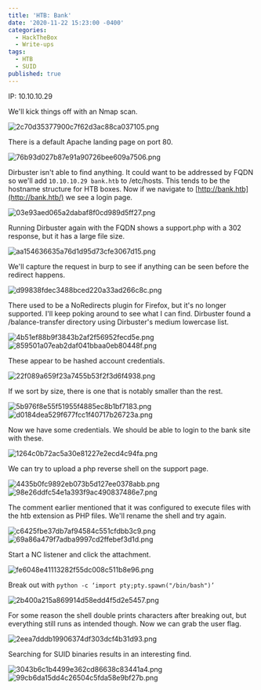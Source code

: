 ```yaml
---
title: 'HTB: Bank'
date: '2020-11-22 15:23:00 -0400'
categories:
  - HackTheBox
  - Write-ups
tags:
  - HTB
  - SUID
published: true
---
```


IP: 10.10.10.29

We'll kick things off with an Nmap scan.

![2c70d35377900c7f62d3ac88ca037105.png](./../../assets/img/2c70d35377900c7f62d3ac88ca037105.png)

There is a default Apache landing page on port 80.

![76b93d027b87e91a90726bee609a7506.png](./../../assets/img/76b93d027b87e91a90726bee609a7506.png)

Dirbuster isn't able to find anything. It could want to be addressed by FQDN so we'll add `10.10.10.29 bank.htb` to /etc/hosts. This tends to be the hostname structure for HTB boxes. Now if we navigate to [http://bank.htb](http://bank.htb/) we see a login page.

![03e93aed065a2dabaf8f0cd989d5ff27.png](./../../assets/img/03e93aed065a2dabaf8f0cd989d5ff27.png)

Running Dirbuster again with the FQDN shows a support.php with a 302 response, but it has a large file size.

![aa154636635a76d1d95d73cfe3067d15.png](./../../assets/img/aa154636635a76d1d95d73cfe3067d15.png)

We'll capture the request in burp to see if anything can be seen before the redirect happens.

![d99838fdec3488bced220a33ad266c8c.png](./../../assets/img/d99838fdec3488bced220a33ad266c8c.png)

There used to be a NoRedirects plugin for Firefox, but it's no longer supported. I'll keep poking around to see what I can find. Dirbuster found a /balance-transfer directory using Dirbuster's medium lowercase list.

![4b51ef88b9f3843b2af2f56952fecd5e.png](./../../assets/img/4b51ef88b9f3843b2af2f56952fecd5e.png)
![859501a07eab2daf041bbaa0eb80448f.png](./../../assets/img/859501a07eab2daf041bbaa0eb80448f.png)

These appear to be hashed account credentials.

![22f089a659f23a7455b53f2f3d6f4938.png](./../../assets/img/22f089a659f23a7455b53f2f3d6f4938.png) 

If we sort by size, there is one that is notably smaller than the rest.

![5b976f8e55f51955f4885ec8b1bf7183.png](./../../assets/img/5b976f8e55f51955f4885ec8b1bf7183.png)
![d0184dea529f677fcc1f40717b26723a.png](./../../assets/img/d0184dea529f677fcc1f40717b26723a.png)

Now we have some credentials. We should be able to login to the bank site with these.

![1264c0b72ac5a30e81227e2ecd4c94fa.png](./../../assets/img/1264c0b72ac5a30e81227e2ecd4c94fa.png)

We can try to upload a php reverse shell on the support page.

![4435b0fc9892eb073b5d127ee0378abb.png](./../../assets/img/4435b0fc9892eb073b5d127ee0378abb.png)
![98e26ddfc54e1a393f9ac490837486e7.png](./../../assets/img/98e26ddfc54e1a393f9ac490837486e7.png)

The comment earlier mentioned that it was configured to execute files with the htb extension as PHP files. We'll rename the shell and try again.

![c6425fbe37db7af94584c551cfdbb3c9.png](./../../assets/img/c6425fbe37db7af94584c551cfdbb3c9.png)
![69a86a479f7adba9997cd2ffebef3d1d.png](./../../assets/img/69a86a479f7adba9997cd2ffebef3d1d.png)

Start a NC listener and click the attachment.

![fe6048e41113282f55dc008c511b8e96.png](./../../assets/img/fe6048e41113282f55dc008c511b8e96.png)

Break out with `python -c ‘import pty;pty.spawn("/bin/bash")’`

![2b400a215a869914d58edd4f5d2e5457.png](./../../assets/img/2b400a215a869914d58edd4f5d2e5457.png)

For some reason the shell double prints characters after breaking out, but everything still runs as intended though. Now we can grab the user flag.

![2eea7dddb19906374df303dcf4b31d93.png](./../../assets/img/2eea7dddb19906374df303dcf4b31d93.png)

Searching for SUID binaries results in an interesting find.

![3043b6c1b4499e362cd86638c83441a4.png](./../../assets/img/3043b6c1b4499e362cd86638c83441a4.png)
![99cb6da15dd4c26504c5fda58e9bf27b.png](./../../assets/img/99cb6da15dd4c26504c5fda58e9bf27b.png)
